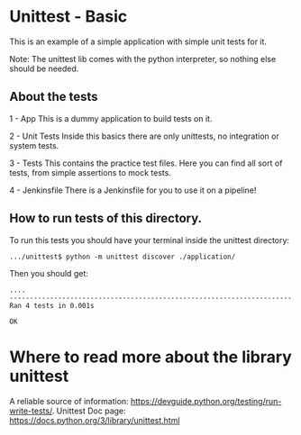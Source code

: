 # Unittest - Basic

This is an example of a simple application with simple unit tests for it.

Note:
The unittest lib comes with the python interpreter, so nothing else should be needed.

## About the tests
 1 - App
 This is a dummy application to build tests on it.

 2 - Unit Tests
 Inside this basics there are only unittests, no integration or system tests.

 3 - Tests
 This contains the practice test files. Here you can find all sort of tests, from simple
 assertions to mock tests.

 4 - Jenkinsfile
 There is a Jenkinsfile for you to use it on a pipeline!

## How to run tests of this directory.

To run this tests you should have your terminal inside the unittest directory:

```
.../unittest$ python -m unittest discover ./application/
```

Then you should get:
```
....
----------------------------------------------------------------------
Ran 4 tests in 0.001s

OK
```

# Where to read more about the library unittest

A reliable source of information: https://devguide.python.org/testing/run-write-tests/.
Unittest Doc page: https://docs.python.org/3/library/unittest.html